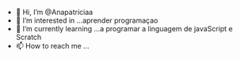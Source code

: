   - 👋 Hi, I’m @Anapatriciaa
- 👀 I’m interested in ...aprender programaçao
- 🌱 I’m currently learning ...a programar a linguagem de javaScript e Scratch
- 📫 How to reach me ...

<!---
Anapatriciaa/Anapatriciaa is a ✨ special ✨ repository because its `README.md` (this file) appears on your GitHub profile.
You can click the Preview link to take a look at your changes.
--->
